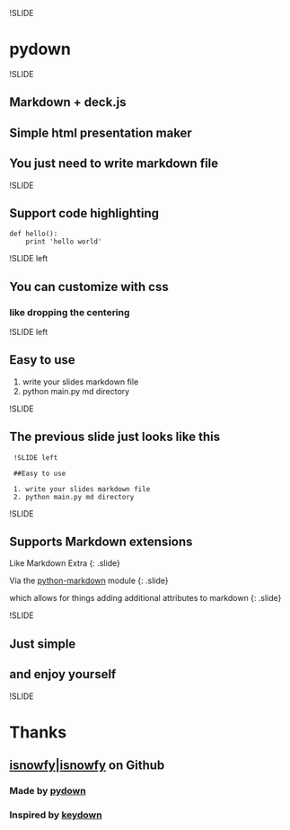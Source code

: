 !SLIDE

# pydown

!SLIDE

## Markdown + deck.js
## Simple html presentation maker
## You just need to write markdown file

!SLIDE
## Support code highlighting

~~~~{python}
def hello():
    print 'hello world'
~~~~

!SLIDE left

## You can customize with css
### like dropping the centering

!SLIDE left

## Easy to use

1. write your slides markdown file
2. python main.py md directory

!SLIDE

## The previous slide just looks like this

~~~~
 !SLIDE left
 
 ##Easy to use
 
 1. write your slides markdown file
 2. python main.py md directory
~~~~

!SLIDE

## Supports Markdown extensions

Like Markdown Extra
{: .slide}

Via the [python-markdown](https://pythonhosted.org/Markdown/extensions/index.html) module
{: .slide}

which allows for things adding additional attributes to markdown
{: .slide}


!SLIDE

## Just simple
## and enjoy yourself

!SLIDE

# Thanks
## [isnowfy](http://www.isnowfy.com)|[isnowfy](https://github.com/isnowfy) on Github
### Made by [pydown](https://github.com/isnowfy/pydown)
### Inspired by [keydown](https://github.com/infews/keydown)

